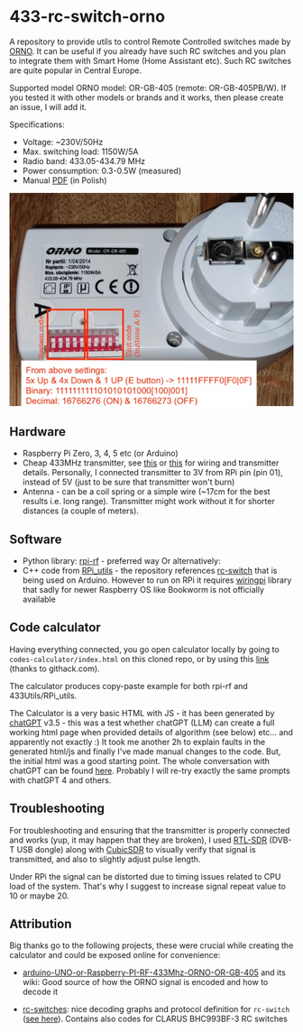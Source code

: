 
# 433-rc-switch-orno

A repository to provide utils to control Remote Controlled switches made by [ORNO](https://orno.pl/en). It can be useful if you already have such RC switches and you plan to integrate them with Smart Home (Home Assistant etc). Such RC switches are quite popular in Central Europe.

Supported model ORNO model: OR-GB-405 (remote: OR-GB-405PB/W). If you tested it with other models or brands and it works, then please create an issue, I will add it.

Specifications:
- Voltage: ~230V/50Hz
- Max. switching load: 1150W/5A
- Radio band: 433.05-434.79 MHz
- Power consumption: 0.3-0.5W (measured)
- Manual [PDF](https://www.eled.pl/pl/p/file/4d1d66109cf09afb1b31270a3bbf9aee/Instrukcja-obslugi-OR-GB-405.pdf) (in Polish)

![](codes-calculator/example.jpg)

## Hardware

- Raspberry Pi Zero, 3, 4, 5 etc (or Arduino)
- Cheap 433MHz transmitter, see [this](https://github.com/sui77/rc-switch/wiki/HowTo_Send) or [this](https://github.com/milaq/rpi-rf) for wiring and transmitter details. Personally, I connected transmitter to 3V from RPi pin (pin 01), instead of 5V (just to be sure that transmitter won't burn)
- Antenna - can be a coil spring or a simple wire (~17cm for the best results i.e. long range). Transmitter might work without it for shorter distances (a couple of meters).

## Software

- Python library: [rpi-rf](https://github.com/milaq/rpi-rf) - preferred way
Or alternatively:
- C++ code from [RPi_utils](https://github.com/ninjablocks/433Utils/tree/master/RPi_utils) - the repository references [rc-switch](https://github.com/sui77/rc-switch/) that is being used on Arduino. However to run on RPi it requires [wiringpi](https://projects.drogon.net/raspberry-pi/wiringpi/download-and-install/) library that sadly for newer Raspberry OS like Bookworm is not officially available

## Code calculator 

Having everything connected, you go open calculator locally by going to `codes-calculator/index.html` on this cloned repo, or by using this [link](https://rawcdn.githack.com/pskowronek/433-rc-switch-orno/main/codes-calculator/index.html) (thanks to githack.com).

The calculator produces copy-paste example for both rpi-rf and 433Utils/RPi_utils.

The Calculator is a very basic HTML with JS - it has been generated by [chatGPT](https://chat.openai.com) v3.5 - this was a test whether chatGPT (LLM) can create a full working html page when provided details of algorithm (see below) etc... and apparently not exactly :) It took me another 2h to explain faults in the generated html/js and finally I've made manual changes to the code. But, the initial html was a good starting point. The whole conversation with chatGPT can be found [here](https://chat.openai.com/share/0981f9a2-b830-441f-970e-718a86f4a9fb). Probably I will re-try exactly the same prompts with chatGPT 4 and others. 

## Troubleshooting

For troubleshooting and ensuring that the transmitter is properly connected and works (yup, it may happen that they are broken), I used [RTL-SDR](https://en.wikipedia.org/wiki/Software-defined_radio#RTL-SDR) (DVB-T USB dongle) along with [CubicSDR](https://github.com/cjcliffe/CubicSDR) to visually verify that signal is transmitted, and also to slightly adjust pulse length.

Under RPi the signal can be distorted due to timing issues related to CPU load of the system. That's why I suggest to increase signal repeat value to 10 or maybe 20.

## Attribution

Big thanks go to the following projects, these were crucial while creating the calculator and could be exposed online for convenience:

- [arduino-UNO-or-Raspberry-PI-RF-433Mhz-ORNO-OR-GB-405](https://github.com/tureq80/arduino-UNO-or-Raspberry-PI-RF-433Mhz-ORNO-OR-GB-405) and its wiki: Good source of how the ORNO signal is encoded and how to decode it

- [rc-switches](https://github.com/lukaszgieraltowski/rc-switches): nice decoding graphs and protocol definition for `rc-switch` ([see here](https://github.com/lukaszgieraltowski/rc-switches/blob/6000257aac41d787f93845f05b68b976ef68314e/src/main.cpp#L40)). Contains also codes for CLARUS BHC993BF-3 RC switches

